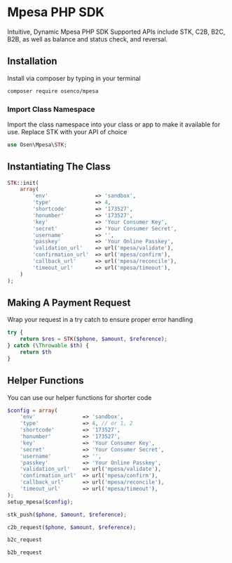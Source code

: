 # Mpesa PHP SDK
Intuitive, Dynamic Mpesa PHP SDK
Supported APIs include STK, C2B, B2C, B2B, as well as balance and status check, and reversal.

## Installation
Install via composer by typing in your terminal

```bash
composer require osenco/mpesa
```

### Import Class Namespace
Import the class namespace into your class or app to make it available for use. Replace STK with your API of choice
```php
use Osen\Mpesa\STK;
```

## Instantiating The Class 
```php
STK::init(
    array(
        'env'               => 'sandbox',
        'type'              => 4,
        'shortcode'         => '173527',
        'honumber'          => '173527',
        'key'               => 'Your Consumer Key',
        'secret'            => 'Your Consumer Secret',
        'username'          => '',
        'passkey'           => 'Your Online Passkey',
        'validation_url'    => url('mpesa/validate'),
        'confirmation_url'  => url('mpesa/confirm'),
        'callback_url'      => url('mpesa/reconcile'),
        'timeout_url'       => url('mpesa/timeout'),
    )
);
```

## Making A Payment Request
Wrap your request in a try catch to ensure proper error handling

```php
try {
    return $res = STK($phone, $amount, $reference);
} catch (\Throwable $th) {
    return $th
}
```
## Helper Functions

You can use our helper functions for shorter code
```php
$config = array(
    'env'               => 'sandbox',
    'type'              => 4, // or 1, 2
    'shortcode'         => '173527',
    'honumber'          => '173527',
    'key'               => 'Your Consumer Key',
    'secret'            => 'Your Consumer Secret',
    'username'          => '',
    'passkey'           => 'Your Online Passkey',
    'validation_url'    => url('mpesa/validate'),
    'confirmation_url'  => url('mpesa/confirm'),
    'callback_url'      => url('mpesa/reconcile'),
    'timeout_url'       => url('mpesa/timeout'),
);
setup_mpesa($config);
```
```php
stk_push($phone, $amount, $reference);
```
```php
c2b_request($phone, $amount, $reference);
```
```php
b2c_request
```
```php
b2b_request
```